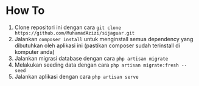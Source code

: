 # How To
1. Clone repositori ini dengan cara `git clone https://github.com/MuhamadAzizi/sijaguar.git`
2. Jalankan `composer install` untuk menginstall semua dependency yang dibutuhkan oleh aplikasi ini (pastikan composer sudah terinstall di komputer anda)
3. Jalankan migrasi database dengan cara `php artisan migrate`
4. Melakukan seeding data dengan cara `php artisan migrate:fresh --seed`
5. Jalankan aplikasi dengan cara `php artisan serve`